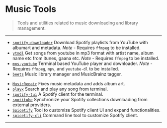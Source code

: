 # Music Tools

> Tools and utilities related to music downloading and library management.

---

* [`spotify-downloader`](https://github.com/ritiek/spotify-downloader) Download Spotify playlists from YouTube with albumart and metadata. *Note* - Requires `ffmpeg` to be installed.
* [`ytmdl`](https://github.com/deepjyoti30/ytmdl) Get songs from youtube in mp3 format with artist name, album name etc from itunes, gaana etc. *Note* - Requires `ffmpeg` to be installed.
* [`mps-youtube`](https://github.com/mps-youtube/mps-youtube) Terminal based YouTube player and downloader. *Note* - Requires `ffmpeg`, `mpv`, and `youtube-dl` to be installed.
* [`beets`](https://github.com/beetbox/beets) Music library manager and MusicBrainz tagger.

[](.)

* [`MusicRepair`](https://github.com/kalbhor/MusicRepair) Fixes music metadata and adds album art.
* [`playx`](https://github.com/NISH1001/playx) Search and play any song from terminal.
* [`spotify-tui`](https://github.com/Rigellute/spotify-tui) A Spotify client for the terminal.
* [`spotitube`](https://github.com/streambinder/spotitube) Synchronize your Spotify collections downloading from external providers.
* [`Spicetify`](https://github.com/khanhas/Spicetify) Tool to customize Spotify client UI and expand functionalities.
* [`spicetify-cli`](https://github.com/khanhas/spicetify-cli) Command line tool to customize Spotify client.

---
